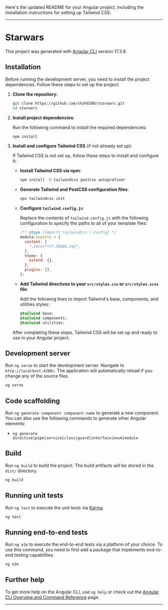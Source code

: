 Here's the updated README for your Angular project, including the installation instructions for setting up Tailwind CSS:

---

# Starwars

This project was generated with [Angular CLI](https://github.com/angular/angular-cli) version 17.3.8.

## Installation

Before running the development server, you need to install the project dependencies. Follow these steps to set up the project:

1. **Clone the repository**:

   ```bash
   git clone https://github.com/shah9380/starwars.git
   cd starwars
   ```

2. **Install project dependencies**:

   Run the following command to install the required dependencies:

   ```bash
   npm install
   ```

3. **Install and configure Tailwind CSS** (if not already set up):

   If Tailwind CSS is not set up, follow these steps to install and configure it:

   - **Install Tailwind CSS via npm**:

     ```bash
     npm install -D tailwindcss postcss autoprefixer
     ```

   - **Generate Tailwind and PostCSS configuration files**:

     ```bash
     npx tailwindcss init
     ```

   - **Configure `tailwind.config.js`**:

     Replace the contents of `tailwind.config.js` with the following configuration to specify the paths to all of your template files:

     ```javascript
     /** @type {import('tailwindcss').Config} */
     module.exports = {
       content: [
         "./src/**/*.{html,ts}",
       ],
       theme: {
         extend: {},
       },
       plugins: [],
     };
     ```

   - **Add Tailwind directives to your `src/styles.css` or `src/styles.scss` file**:

     Add the following lines to import Tailwind's base, components, and utilities styles:

     ```css
     @tailwind base;
     @tailwind components;
     @tailwind utilities;
     ```

   After completing these steps, Tailwind CSS will be set up and ready to use in your Angular project.

## Development server

Run `ng serve` to start the development server. Navigate to `http://localhost:4200/`. The application will automatically reload if you change any of the source files.

```bash
ng serve
```

## Code scaffolding

Run `ng generate component component-name` to generate a new component. You can also use the following commands to generate other Angular elements:

- `ng generate directive|pipe|service|class|guard|interface|enum|module`

## Build

Run `ng build` to build the project. The build artifacts will be stored in the `dist/` directory.

```bash
ng build
```

## Running unit tests

Run `ng test` to execute the unit tests via [Karma](https://karma-runner.github.io).

```bash
ng test
```

## Running end-to-end tests

Run `ng e2e` to execute the end-to-end tests via a platform of your choice. To use this command, you need to first add a package that implements end-to-end testing capabilities.

```bash
ng e2e
```

## Further help

To get more help on the Angular CLI, use `ng help` or check out the [Angular CLI Overview and Command Reference](https://angular.io/cli) page.

---
